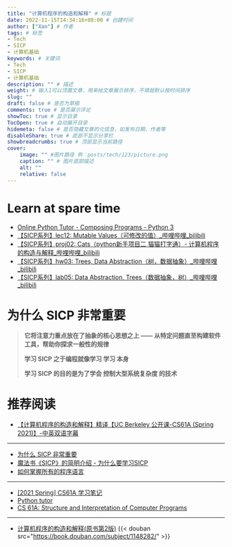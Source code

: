 ```yaml
---
title: "计算机程序的构造和解释" # 标题
date: 2022-11-15T14:34:16+08:00 # 创建时间
author: ["Xan"] # 作者
tags: # 标签
- Tech
- SICP
- 计算机基础
keywords: # 关键词
- Tech
- SICP
- 计算机基础
description: "" # 描述
weight: # 输入1可以顶置文章，用来给文章展示排序，不填就默认按时间排序
slug: ""
draft: false # 是否为草稿
comments: true # 是否展示评论
showToc: true # 显示目录
TocOpen: true # 自动展开目录
hidemeta: false # 是否隐藏文章的元信息，如发布日期、作者等
disableShare: true # 底部不显示分享栏
showbreadcrumbs: true # 顶部显示当前路径
cover:
    image: "" #图片路径 例：posts/tech/123/picture.png
    caption: "" # 图片底部描述
    alt: ""
    relative: false
---
```


# Learn at spare time
- [Online Python Tutor - Composing Programs - Python 3](https://pythontutor.com/cp/composingprograms.html#mode=edit)
- [【SICP系列】lec12: Mutable Values（可修改的值）_哔哩哔哩_bilibili](https://www.bilibili.com/video/BV1PG4y1i7ps/?spm_id_from=333.788&vd_source=ae16ff6478eb15c1b87880540263910b)
- [【SICP系列】proj02: Cats（python新手项目二 猫猫打字通）- 计算机程序的构造与解释_哔哩哔哩_bilibili](https://www.bilibili.com/video/BV1Dg411f7nj/?spm_id_from=333.788&vd_source=ae16ff6478eb15c1b87880540263910b)
- [【SICP系列】hw03: Trees, Data Abstraction（树，数据抽象）_哔哩哔哩_bilibili](https://www.bilibili.com/video/BV11U4y1i7dv/?spm_id_from=333.788&vd_source=ae16ff6478eb15c1b87880540263910b)
- [【SICP系列】lab05: Data Abstraction, Trees（数据抽象，树）_哔哩哔哩_bilibili](https://www.bilibili.com/video/BV1Ae4y197Lh/?spm_id_from=pageDriver&vd_source=ae16ff6478eb15c1b87880540263910b)
# 为什么 SICP 非常重要
> **它将注意力重点放在了抽象的核心思想之上 —— 从特定问题直至构建软件工具，帮助你探求一般性的规律**
> 
> **学习 SICP 之于编程就像学习 学习 本身**
> 
> **学习 SICP 的目的是为了学会 控制大型系统复杂度 的技术**

# 推荐阅读
- [【计算机程序的构造和解释】精译【UC Berkeley 公开课-CS61A (Spring 2021)】-中英双语字幕](https://www.bilibili.com/video/BV1v64y1Q78o/?p=5&vd_source=ae16ff6478eb15c1b87880540263910b)
***
- [为什么 SICP 非常重要](http://blog.fujiji.com/why-structure-and-interpretation-of-computer-programs-matters/#:~:text=%E4%BB%8E%E5%BE%88%E5%A4%9A%E6%96%B9%E9%9D%A2%E6%9D%A5%E7%9C%8B,%E7%BC%96%E7%A8%8B%E8%AF%AD%E8%A8%80%E7%9A%84%E5%85%B7%E4%BD%93%E7%BB%86%E8%8A%82%E3%80%82)
- [魔法书《SICP》的简明介绍 - 为什么要学习SICP](https://juejin.cn/post/6844903861056978957)
- [如何掌握所有的程序语言](https://www.yinwang.org/blog-cn/2017/07/06/master-pl)
***
- [[2021 Spring] CS61A 学习笔记](https://www.cnblogs.com/ikventure/p/14984919.html#%E8%AF%BE%E7%A8%8B%E7%AC%94%E8%AE%B0)
- [Python tutor](https://pythontutor.com/composingprograms.html#mode=edit)
- [CS 61A: Structure and Interpretation of Computer Programs](https://inst.eecs.berkeley.edu/~cs61a/sp21/)
***
- [计算机程序的构造和解释(原书第2版)](https://book.douban.com/subject/1148282/)
{{< douban src="https://book.douban.com/subject/1148282/" >}}